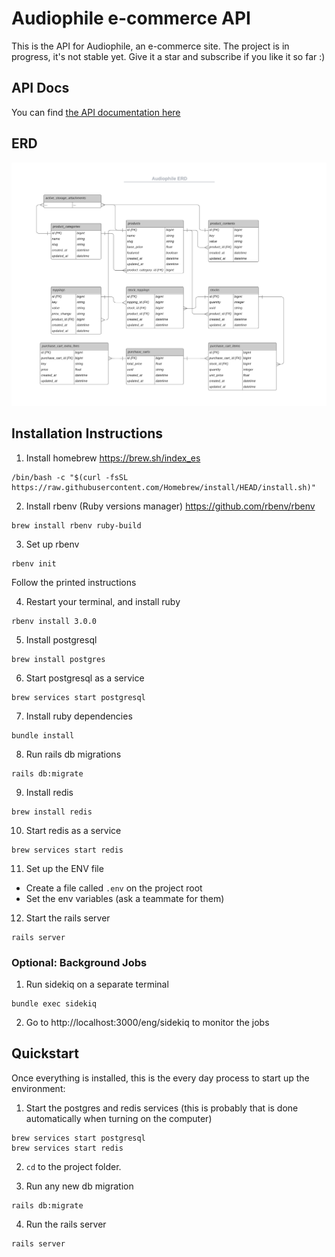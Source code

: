 # Audiophile e-commerce API

This is the API for Audiophile, an e-commerce site.
The project is in progress, it's not stable yet. Give it a star and subscribe if you like it so far :) 

## API Docs
You can find [the API documentation here](https://documenter.getpostman.com/view/10455715/UzQvsjmL)

## ERD
![]("./docs/../../docs/erd.png)

## Installation Instructions

1. Install homebrew https://brew.sh/index_es
```
/bin/bash -c "$(curl -fsSL https://raw.githubusercontent.com/Homebrew/install/HEAD/install.sh)"
```

2. Install rbenv (Ruby versions manager) https://github.com/rbenv/rbenv
```
brew install rbenv ruby-build
```

3. Set up rbenv
```
rbenv init
```
Follow the printed instructions

4. Restart your terminal, and install ruby 
```
rbenv install 3.0.0
```

5. Install postgresql
```
brew install postgres
```

6. Start postgresql as a service
```
brew services start postgresql
```

7. Install ruby dependencies
```
bundle install
```

8. Run rails db migrations
```
rails db:migrate
```

9. Install redis
```
brew install redis
```

10. Start redis as a service
```
brew services start redis
```

11. Set up the ENV file
- Create a file called `.env` on the project root
- Set the env variables (ask a teammate for them)

12. Start the rails server
```
rails server
```

### Optional: Background Jobs
1. Run sidekiq on a separate terminal
```
bundle exec sidekiq
```

2. Go to http://localhost:3000/eng/sidekiq to monitor the jobs

## Quickstart

Once everything is installed, this is the every day process to start up the environment:

1. Start the postgres and redis services (this is probably that is done automatically when turning on the computer)
```
brew services start postgresql
brew services start redis
```

2. `cd` to the project folder.

3. Run any new db migration
```
rails db:migrate
```

4. Run the rails server
```
rails server
```

